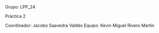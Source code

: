 Grupo:	LPP_24

  Práctica 2
  
  Coordinador: Jacobo Saavedra Valdés
  Equipo: Kevin Miguel Rivero Martin